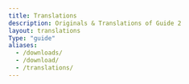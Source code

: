 ```yaml
---
title: Translations
description: Originals & Translations of Guide 2
layout: translations
Type: "guide"
aliases:
  - /downloads/
  - /download/
  - /translations/
---
```

